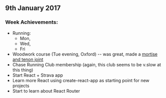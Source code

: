 ## 9th January 2017

### Week Achievements:
- Running:
  - Mon,
  - Wed,
  - Fri
- Woodwork course (Tue evening, Oxford) -- was great, made a [mortise and tenon joint](https://en.wikipedia.org/wiki/Mortise_and_tenon)
- Chase Running Club membership (again, this club seems to be v.slow at this thing)
- Start React + Strava app
- Learn more React using create-react-app as starting point for new projects
- Start to learn about React Router
